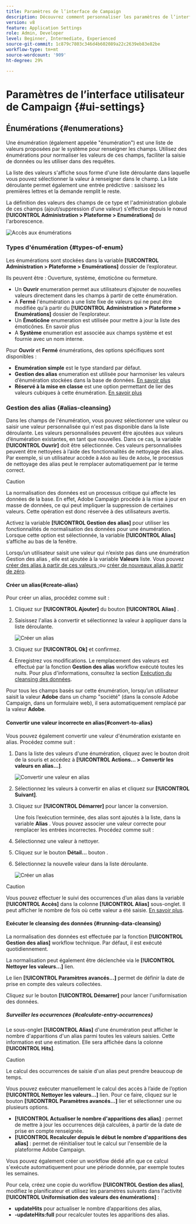 ```yaml
---
title: Paramètres de l’interface de Campaign
description: Découvrez comment personnaliser les paramètres de l’interface de Campaign
version: v8
feature: Application Settings
role: Admin, Developer
level: Beginner, Intermediate, Experienced
source-git-commit: 1c879c7803c346d4b602089a22c2639eb83e82be
workflow-type: tm+mt
source-wordcount: '909'
ht-degree: 29%

---
```


# Paramètres de l’interface utilisateur de Campaign {#ui-settings}

## Énumérations {#enumerations}

Une énumération (également appelée &quot;énumération&quot;) est une liste de valeurs proposées par le système pour renseigner les champs. Utilisez des énumérations pour normaliser les valeurs de ces champs, faciliter la saisie de données ou les utiliser dans des requêtes.

La liste des valeurs s&#39;affiche sous forme d&#39;une liste déroulante dans laquelle vous pouvez sélectionner la valeur à renseigner dans le champ. La liste déroulante permet également une entrée prédictive : saisissez les premières lettres et la demande remplit le reste.

La définition des valeurs des champs de ce type et l&#39;administration globale de ces champs (ajout/suppression d&#39;une valeur) s&#39;effectue depuis le nœud **[!UICONTROL Administration > Plateforme > Enumérations]** de l&#39;arborescence.

![Accès aux énumérations](assets/enumerations-menu.png)

### Types d&#39;énumération {#types-of-enum}

Les énumérations sont stockées dans la variable **[!UICONTROL Administration > Plateforme > Enumérations]** dossier de l’explorateur.

Ils peuvent être : Ouverture, système, émoticône ou fermeture.

* Un **Ouvrir** enumeration permet aux utilisateurs d’ajouter de nouvelles valeurs directement dans les champs à partir de cette énumération.
* A **Fermé** l&#39;énumération a une liste fixe de valeurs qui ne peut être modifiée qu&#39;à partir du **[!UICONTROL Administration > Plateforme > Enumérations]** dossier de l’explorateur.
* Un **Émoticône** enumeration est utilisée pour mettre à jour la liste des émoticônes. En savoir plus
* A **Système** enumeration est associée aux champs système et est fournie avec un nom interne.

Pour **Ouvrir** et **Fermé** énumérations, des options spécifiques sont disponibles :

* **Enumération simple** est le type standard par défaut.
* **Gestion des alias** enumeration est utilisée pour harmoniser les valeurs d’énumération stockées dans la base de données. [En savoir plus](#alias-cleansing)
* **Réservé à la mise en classe** est une option permettant de lier des valeurs cubiques à cette énumération. [En savoir plus](../reporting/gs-cubes.md)


### Gestion des alias {#alias-cleansing}

Dans les champs de l&#39;énumération, vous pouvez sélectionner une valeur ou saisir une valeur personnalisée qui n&#39;est pas disponible dans la liste déroulante. Les valeurs personnalisées peuvent être ajoutées aux valeurs d’énumération existantes, en tant que nouvelles. Dans ce cas, la variable **[!UICONTROL Ouvrir]** doit être sélectionnée. Ces valeurs personnalisées peuvent être nettoyées à l’aide des fonctionnalités de nettoyage des alias. Par exemple, si un utilisateur accède à `Adob` au lieu de `Adobe`, le processus de nettoyage des alias peut le remplacer automatiquement par le terme correct.

>[!CAUTION]
>
>La normalisation des données est un processus critique qui affecte les données de la base. En effet, Adobe Campaign procède à la mise à jour en masse de données, ce qui peut impliquer la suppression de certaines valeurs. Cette opération est donc réservée à des utilisateurs avertis.

Activez la variable **[!UICONTROL Gestion des alias]** pour utiliser les fonctionnalités de normalisation des données pour une énumération. Lorsque cette option est sélectionnée, la variable **[!UICONTROL Alias]** s’affiche au bas de la fenêtre.

Lorsqu’un utilisateur saisit une valeur qui n’existe pas dans une énumération Gestion des alias , elle est ajoutée à la variable **Valeurs** liste. Vous pouvez [créer des alias à partir de ces valeurs ;](#convert-to-alias)ou [créer de nouveaux alias à partir de zéro](#create-alias).

#### Créer un alias{#create-alias}

Pour créer un alias, procédez comme suit :

1. Cliquez sur **[!UICONTROL Ajouter]** du bouton **[!UICONTROL Alias]** .
1. Saisissez l&#39;alias à convertir et sélectionnez la valeur à appliquer dans la liste déroulante.

   ![Créer un alias](assets/new-alias.png)

1. Cliquez sur **[!UICONTROL Ok]** et confirmez.

1. Enregistrez vos modifications. Le remplacement des valeurs est effectué par la fonction **Gestion des alias** workflow exécuté toutes les nuits. Pour plus d&#39;informations, consultez la section [Exécution du cleansing des données](#running-data-cleansing).

Pour tous les champs basés sur cette énumération, lorsqu’un utilisateur saisit la valeur **Adobe** dans un champ &quot;société&quot; (dans la console Adobe Campaign, dans un formulaire web), il sera automatiquement remplacé par la valeur **Adobe**.

#### Convertir une valeur incorrecte en alias{#convert-to-alias}

Vous pouvez également convertir une valeur d&#39;énumération existante en alias. Procédez comme suit :

1. Dans la liste des valeurs d&#39;une énumération, cliquez avec le bouton droit de la souris et accédez à **[!UICONTROL Actions... > Convertir les valeurs en alias...]**.

   ![Convertir une valeur en alias](assets/convert-into-aliases.png)

1. Sélectionnez les valeurs à convertir en alias et cliquez sur **[!UICONTROL Suivant]**.
1. Cliquez sur **[!UICONTROL Démarrer]** pour lancer la conversion.

   Une fois l’exécution terminée, des alias sont ajoutés à la liste, dans la variable **Alias** . Vous pouvez associer une valeur correcte pour remplacer les entrées incorrectes. Procédez comme suit :

1. Sélectionnez une valeur à nettoyer.
1. Cliquez sur le bouton **Détail...** bouton .
1. Sélectionnez la nouvelle valeur dans la liste déroulante.

   ![Créer un alias](assets/define-new-alias.png)


>[!CAUTION]
>
>Vous pouvez effectuer le suivi des occurrences d’un alias dans la variable **[!UICONTROL Accès]** dans la colonne **[!UICONTROL Alias]** sous-onglet. Il peut afficher le nombre de fois où cette valeur a été saisie.  [En savoir plus](#calculate-entry-occurrences).

#### Exécuter le cleansing des données {#running-data-cleansing}

La normalisation des données est effectuée par la fonction **[!UICONTROL Gestion des alias]** workflow technique. Par défaut, il est exécuté quotidiennement.

La normalisation peut également être déclenchée via le **[!UICONTROL Nettoyer les valeurs...]** lien.

Le lien **[!UICONTROL Paramètres avancés...]** permet de définir la date de prise en compte des valeurs collectées.

Cliquez sur le bouton **[!UICONTROL Démarrer]** pour lancer l&#39;uniformisation des données.

##### Surveiller les occurrences {#calculate-entry-occurrences}

Le sous-onglet **[!UICONTROL Alias]** d&#39;une énumération peut afficher le nombre d&#39;apparitions d&#39;un alias parmi toutes les valeurs saisies. Cette information est une estimation. Elle sera affichée dans la colonne **[!UICONTROL Hits]**.

>[!CAUTION]
>
>Le calcul des occurrences de saisie d&#39;un alias peut prendre beaucoup de temps.

Vous pouvez exécuter manuellement le calcul des accès à l’aide de l’option **[!UICONTROL Nettoyer les valeurs...]** lien. Pour ce faire, cliquez sur le bouton **[!UICONTROL Paramètres avancés...]** lier et sélectionner une ou plusieurs options.

* **[!UICONTROL Actualiser le nombre d&#39;apparitions des alias]** : permet de mettre à jour les occurrences déjà calculées, à partir de la date de prise en compte renseignée.
* **[!UICONTROL Recalculer depuis le début le nombre d&#39;apparitions des alias]** : permet de réinitialiser tout le calcul sur l&#39;ensemble de la plateforme Adobe Campaign.

Vous pouvez également créer un workflow dédié afin que ce calcul s&#39;exécute automatiquement pour une période donnée, par exemple toutes les semaines.

Pour cela, créez une copie du workflow **[!UICONTROL Gestion des alias]**, modifiez le planificateur et utilisez les paramètres suivants dans l&#39;activité **[!UICONTROL Uniformisation des valeurs des énumérations]** :

* **updateHits** pour actualiser le nombre d’apparitions des alias,
* **-updateHits:full** pour recalculer toutes les apparitions des alias.
